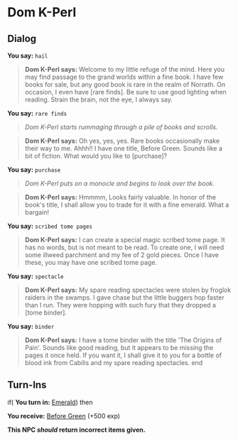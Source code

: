# Dom K-Perl
## Dialog

**You say:** `hail`



>**Dom K-Perl says:** Welcome to my little refuge of the mind. Here you may find passage to the grand worlds within a fine book. I have few books for sale, but any good book is rare in the realm of Norrath. On occasion, I even have [rare finds]. Be sure to use good lighting when reading. Strain the brain, not the eye, I always say.

**You say:** `rare finds`



>*Dom K-Perl starts rummaging through a pile of books and scrolls.*


>**Dom K-Perl says:** Oh yes, yes, yes. Rare books occasionally make their way to me. Ahhh!! I have one title, Before Green. Sounds like a bit of fiction. What would you like to [purchase]?

**You say:** `purchase`



>*Dom K-Perl puts on a monocle and begins to look over the book.*


>**Dom K-Perl says:** Hmmmm, Looks fairly valuable. In honor of the book's title, I shall allow you to trade for it with a fine emerald. What a bargain!

**You say:** `scribed tome pages`



>**Dom K-Perl says:** I can create a special magic scribed tome page. It has no words, but is not meant to be read. To create one, I will need some illweed parchment and my fee of 2 gold pieces. Once I have these, you may have one scribed tome page.

**You say:** `spectacle`



>**Dom K-Perl says:** My spare reading spectacles were stolen by froglok raiders in the swamps. I gave chase but the little buggers hop faster than I run. They were hopping with such fury that they dropped a [tome binder].

**You say:** `binder`



>**Dom K-Perl says:** I have a tome binder with the title 'The Origins of Pain'. Sounds like good reading, but it appears to be missing the pages it once held. If you want it, I shall give it to you for a bottle of blood ink from Cabilis and my spare reading spectacles.
end
## Turn-Ins



if( **You turn in:** [Emerald](/item/10029)) then 


 **You receive:**  [Before Green](/item/18068) (+500 exp)

**This NPC *should* return incorrect items given.**
 




